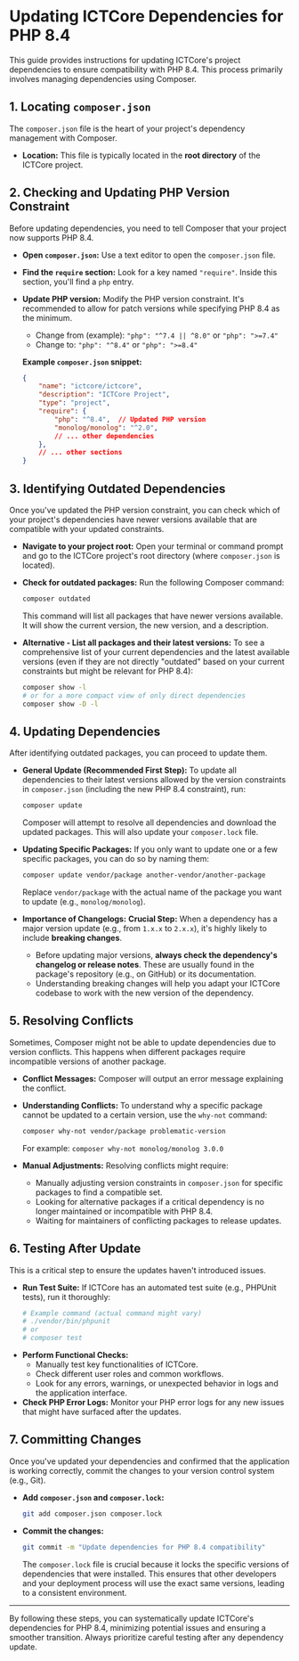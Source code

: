 # Updating ICTCore Dependencies for PHP 8.4

This guide provides instructions for updating ICTCore's project dependencies to ensure compatibility with PHP 8.4. This process primarily involves managing dependencies using Composer.

## 1. Locating `composer.json`

The `composer.json` file is the heart of your project's dependency management with Composer.

*   **Location:** This file is typically located in the **root directory** of the ICTCore project.

## 2. Checking and Updating PHP Version Constraint

Before updating dependencies, you need to tell Composer that your project now supports PHP 8.4.

*   **Open `composer.json`:** Use a text editor to open the `composer.json` file.
*   **Find the `require` section:** Look for a key named `"require"`. Inside this section, you'll find a `php` entry.
*   **Update PHP version:** Modify the PHP version constraint. It's recommended to allow for patch versions while specifying PHP 8.4 as the minimum.
    *   Change from (example): `"php": "^7.4 || ^8.0"` or `"php": ">=7.4"`
    *   Change to: `"php": "^8.4"` or `"php": ">=8.4"`

    **Example `composer.json` snippet:**
    ```json
    {
        "name": "ictcore/ictcore",
        "description": "ICTCore Project",
        "type": "project",
        "require": {
            "php": "^8.4",  // Updated PHP version
            "monolog/monolog": "^2.0",
            // ... other dependencies
        },
        // ... other sections
    }
    ```

## 3. Identifying Outdated Dependencies

Once you've updated the PHP version constraint, you can check which of your project's dependencies have newer versions available that are compatible with your updated constraints.

*   **Navigate to your project root:** Open your terminal or command prompt and go to the ICTCore project's root directory (where `composer.json` is located).
*   **Check for outdated packages:** Run the following Composer command:
    ```bash
    composer outdated
    ```
    This command will list all packages that have newer versions available. It will show the current version, the new version, and a description.

*   **Alternative - List all packages and their latest versions:** To see a comprehensive list of your current dependencies and the latest available versions (even if they are not directly "outdated" based on your current constraints but might be relevant for PHP 8.4):
    ```bash
    composer show -l
    # or for a more compact view of only direct dependencies
    composer show -D -l
    ```

## 4. Updating Dependencies

After identifying outdated packages, you can proceed to update them.

*   **General Update (Recommended First Step):**
    To update all dependencies to their latest versions allowed by the version constraints in `composer.json` (including the new PHP 8.4 constraint), run:
    ```bash
    composer update
    ```
    Composer will attempt to resolve all dependencies and download the updated packages. This will also update your `composer.lock` file.

*   **Updating Specific Packages:**
    If you only want to update one or a few specific packages, you can do so by naming them:
    ```bash
    composer update vendor/package another-vendor/another-package
    ```
    Replace `vendor/package` with the actual name of the package you want to update (e.g., `monolog/monolog`).

*   **Importance of Changelogs:**
    **Crucial Step:** When a dependency has a major version update (e.g., from `1.x.x` to `2.x.x`), it's highly likely to include **breaking changes**.
    *   Before updating major versions, **always check the dependency's changelog or release notes**. These are usually found in the package's repository (e.g., on GitHub) or its documentation.
    *   Understanding breaking changes will help you adapt your ICTCore codebase to work with the new version of the dependency.

## 5. Resolving Conflicts

Sometimes, Composer might not be able to update dependencies due to version conflicts. This happens when different packages require incompatible versions of another package.

*   **Conflict Messages:** Composer will output an error message explaining the conflict.
*   **Understanding Conflicts:** To understand why a specific package cannot be updated to a certain version, use the `why-not` command:
    ```bash
    composer why-not vendor/package problematic-version
    ```
    For example: `composer why-not monolog/monolog 3.0.0`

*   **Manual Adjustments:** Resolving conflicts might require:
    *   Manually adjusting version constraints in `composer.json` for specific packages to find a compatible set.
    *   Looking for alternative packages if a critical dependency is no longer maintained or incompatible with PHP 8.4.
    *   Waiting for maintainers of conflicting packages to release updates.

## 6. Testing After Update

This is a critical step to ensure the updates haven't introduced issues.

*   **Run Test Suite:** If ICTCore has an automated test suite (e.g., PHPUnit tests), run it thoroughly:
    ```bash
    # Example command (actual command might vary)
    # ./vendor/bin/phpunit
    # or
    # composer test
    ```
*   **Perform Functional Checks:**
    *   Manually test key functionalities of ICTCore.
    *   Check different user roles and common workflows.
    *   Look for any errors, warnings, or unexpected behavior in logs and the application interface.
*   **Check PHP Error Logs:** Monitor your PHP error logs for any new issues that might have surfaced after the updates.

## 7. Committing Changes

Once you've updated your dependencies and confirmed that the application is working correctly, commit the changes to your version control system (e.g., Git).

*   **Add `composer.json` and `composer.lock`:**
    ```bash
    git add composer.json composer.lock
    ```
*   **Commit the changes:**
    ```bash
    git commit -m "Update dependencies for PHP 8.4 compatibility"
    ```
    The `composer.lock` file is crucial because it locks the specific versions of dependencies that were installed. This ensures that other developers and your deployment process will use the exact same versions, leading to a consistent environment.

---

By following these steps, you can systematically update ICTCore's dependencies for PHP 8.4, minimizing potential issues and ensuring a smoother transition. Always prioritize careful testing after any dependency update.
```
